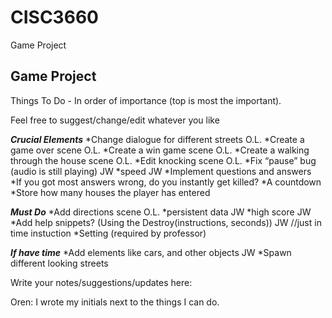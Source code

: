 # CISC3660
Game Project

Game Project
-------------------------
Things To Do - In order of importance (top is most the important). 

Feel free to suggest/change/edit whatever you like

***Crucial Elements***
*Change dialogue for different streets                            O.L.
*Create a game over scene                                         O.L.
*Create a win game scene                                          O.L.
*Create a walking through the house scene                         O.L.
*Edit knocking scene                                              O.L.
*Fix “pause” bug (audio is still playing)                         JW
*speed                                                            JW
*Implement questions and answers  
*If you got most answers wrong, do you instantly get killed?
*A countdown
*Store how many houses the player has entered

***Must Do***
*Add directions scene                                             O.L.
*persistent data                                                  JW
*high score                                                       JW
*Add help snippets? (Using the Destroy(instructions, seconds))    JW      //just in time instuction
*Setting (required by professor)


***If have time***
*Add elements like cars, and other objects                        JW 
*Spawn different looking streets


Write your notes/suggestions/updates here:

Oren: I wrote my initials next to the things I can do. 
